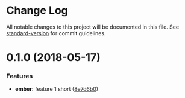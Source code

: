 # Change Log

All notable changes to this project will be documented in this file. See [standard-version](https://github.com/conventional-changelog/standard-version) for commit guidelines.

<a name="0.1.0"></a>
# 0.1.0 (2018-05-17)


### Features

* **ember:** feature 1 short ([8e7d6b0](https://github.com/dariuszlesniak/test-commits/commit/8e7d6b0))
